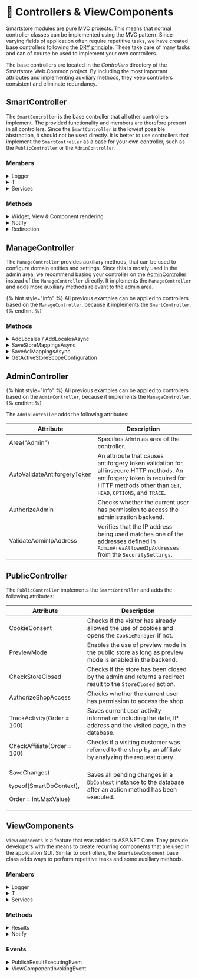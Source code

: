 # 🥚 Controllers & ViewComponents

Smartstore modules are pure MVC projects. This means that normal controller classes can be implemented using the MVC pattern. Since varying fields of application often require repetitive tasks, we have created base controllers following the [DRY principle](https://en.wikipedia.org/wiki/Don't\_repeat\_yourself). These take care of many tasks and can of course be used to implement your own controllers.

The base controllers are located in the _Controllers_ directory of the Smartstore.Web.Common project. By including the most important attributes and implementing auxiliary methods, they keep controllers consistent and eliminate redundancy.

## SmartController

The `SmartController` is the base controller that all other controllers implement. The provided functionality and members are therefore present in all controllers. Since the `SmartController` is the lowest possible abstraction, it should not be used directly. It is better to use controllers that implement the `SmartController` as a base for your own controller, such as the `PublicController` or the `AdminController`.

### Members

<details>

<summary>Logger</summary>

Can be used to log errors or information.

```csharp
Logger.Error(ex);
```

For more information, see [Logging](../../framework/platform/logging.md).

</details>

<details>

<summary>T</summary>

Provides the `Localizer` using the `T` shortcut that can be used to access localized resources.

```csharp
T("Admin.Common.OK")
```

For more information, see [Localization](../../framework/content/localization.md).

</details>

<details>

<summary>Services</summary>

Provides the `ICommonServices` service collection using the `Services` shortcut.

```csharp
var customer = Services.WorkContext.CurrentCustomer;
```

For more information, see `ICommonServices`.

</details>

### Methods

<details>

<summary>Widget, View &#x26; Component rendering</summary>

The following methods can be used to invoke a view and return its HTML result content as a string. This can be useful when content needs to be returned by AJAX requests.

* `InvokeViewAsync`
* `InvokePartialViewAsync`
* `InvokeComponentAsync`

```csharp
var html = await InvokePartialViewAsync("MyPartialView", myPartialViewModel);
```

</details>

<details>

<summary>Notify</summary>

Send a message to the user using the `NotifyInfo`, `NotifyWarning`, `NotifySuccess`, `NotifyError` and `NotifyAccessDenied` shortcuts.

```csharp
NotifyError("Something went wrong during this operation.");
```

</details>

<details>

<summary>Redirection</summary>

The `RedirectToReferrer` method redirects users to the page they came from.

```csharp
public async Task<IActionResult> MyAction()
{
    // ...
    return RedirectToReferrer();
}
```

</details>

## ManageController

The `ManageController` provides auxiliary methods, that can be used to configure domain entities and settings. Since this is mostly used in the admin area, we recommend basing your controller on the [AdminController](controllers-and-viewcomponents.md#admincontroller) instead of the `ManageController` directly. It implements the `ManageController` and adds more auxiliary methods relevant to the admin area.

{% hint style="info" %}
All previous examples can be applied to controllers based on the `ManageController`, because it implements the `SmartController`.
{% endhint %}

### Methods

<details>

<summary>AddLocales / AddLocalesAsync</summary>

Please make sure you understand the [concept of localizable entities](../../framework/content/localization.md) before reading on.

To prepare models for localizable entities, a localized model must be added for each enabled language in the store. This model must contain all values of the localizable properties and be able to receive them for postback. Localized models must implement the `ILocalizedModel<MyLocalizedModel>` interface, where MyLocalizedModel contains all the properties of the localized values to be stored. This ensures that the `List<MyLocalizedModel> Locales` property is always available.

The following call initializes the model, as long as it doesn’t contain any entities. This is the case for `Create` methods.

```csharp
AddLocales(model.Locales);
```

If localized entities already exist, for example, when using `Edit` methods or methods that prepare the model for public rendering, the localized model can be initialized like this:

```csharp
var myEntity = await _db.MyEntities().FindByIdAsync(id, false);

AddLocales(model.Locales, (locale, languageId) =>
{
    locale.MyLocalizedProperty = myEntity.GetLocalized(x => x.MyLocalizedProperty, languageId, false, false);
});
```

</details>

<details>

<summary>SaveStoreMappingsAsync</summary>

Please make sure you understand the [concept of Multistores](../../framework/content/multistore.md) before reading on.

Entities can implement the `IStoreRestricted` interface, which allows the user to restrict displaying an entity to specific stores. `IStoreRestricted` requires the implementing entity to have the following property:

```csharp
public bool LimitedToStores { get; set; }
```

The model must provide the ability to hold the selected store IDs. The store restriction can be further configured by the store owner and is typically implemented in the model as follows:

```csharp
[UIHint("Stores")]
[AdditionalMetadata("multiple", true)]
[LocalizedDisplay("Admin.Common.Store.LimitedTo")]
public int[] SelectedStoreIds { get; set; }
```

To save the store mapping defined by the store owner you can then use the following call:

```csharp
var myEntity = await _db.MyEntities().FindByIdAsync(id, false);
await SaveStoreMappingsAsync(myEntity, model.SelectedStoreIds);
```

</details>

<details>

<summary>SaveAclMappingsAsync</summary>

Please make sure you understand the [concept of ACL](https://en.wikipedia.org/wiki/Access-control\_list) before reading on.

Entities can implement the `IAclRestricted` interface, which allows the user to restrict displaying an entity to specific `CustomerRoles`. `IAclRestricted` requires the implementing entity to have the following property:

```csharp
public bool SubjectToAcl { get; set; }
```

The model must provide the ability to hold the selected customer role IDs. ACL restriction can be further configured by the store owner and is typically implemented in the model as follows:

```csharp
[UIHint("CustomerRoles")]
[AdditionalMetadata("multiple", true)]
[LocalizedDisplay("Admin.Common.CustomerRole.LimitedTo")]
public int[] SelectedCustomerRoleIds { get; set; }
```

To save the ACL restrictions defined by the store owner you can then use the following call:

```csharp
var myEntity = await _db.MyEntities().FindByIdAsync(id, false);
await SaveAclMappingsAsync(myEntity, model.SelectedCustomerRoleIds);
```

</details>

<details>

<summary>GetActiveStoreScopeConfiguration</summary>

When configuring settings, the store owner needs to be able to define different settings for each store. This can be done by adding the `StoreScope ViewComponent` to the view. Then the `GetActiveStoreScopeConfiguration` method can be used in controller methods to access the store id set by the store owner in the StoreScope setting.

</details>

## AdminController

{% hint style="info" %}
All previous examples can be applied to controllers based on the `AdminController`, because it implements the `ManageController`.
{% endhint %}

The `AdminController` adds the following attributes:

| Attribute                    | Description                                                                                                                                                                              |
| ---------------------------- | ---------------------------------------------------------------------------------------------------------------------------------------------------------------------------------------- |
| Area("Admin")                | Specifies `Admin` as area of the controller.                                                                                                                                             |
| AutoValidateAntiforgeryToken | An attribute that causes antiforgery token validation for all insecure HTTP methods. An antiforgery token is required for HTTP methods other than `GET`, `HEAD`, `OPTIONS`, and `TRACE`. |
| AuthorizeAdmin               | Checks whether the current user has permission to access the administration backend.                                                                                                     |
| ValidateAdminIpAddress       | Verifies that the IP address being used matches one of the addresses defined in `AdminAreaAllowedIpAddresses` from the `SecuritySettings`.                                               |

## PublicController

The `PublicController` implements the `SmartController` and adds the following attributes:

| Attribute                                                                             | Description                                                                                                   |
| ------------------------------------------------------------------------------------- | ------------------------------------------------------------------------------------------------------------- |
| CookieConsent                                                                         | Checks if the visitor has already allowed the use of cookies and opens the `CookieManager` if not.            |
| PreviewMode                                                                           | Enables the use of preview mode in the public store as long as preview mode is enabled in the backend.        |
| CheckStoreClosed                                                                      | Checks if the store has been closed by the admin and returns a redirect result to the `StoreClosed` action.   |
| AuthorizeShopAccess                                                                   | Checks whether the current user has permission to access the shop.                                            |
| TrackActivity(Order = 100)                                                            | Saves current user activity information including the date, IP address and the visited page, in the database. |
| CheckAffiliate(Order = 100)                                                           | Checks if a visiting customer was referred to the shop by an affiliate by analyzing the request query.        |
| <p>SaveChanges(</p><p>    typeof(SmartDbContext),</p><p>    Order = int.MaxValue)</p> | Saves all pending changes in a `DbContext` instance to the database after an action method has been executed. |

## ViewComponents

`ViewComponents` is a feature that was added to ASP.NET Core. They provide developers with the means to create recurring components that are used in the application GUI. Similar to controllers, the `SmartViewComponent` base class adds ways to perform repetitive tasks and some auxiliary methods.

### Members

<details>

<summary>Logger</summary>

Can be used to log errors or information.

```csharp
Logger.Error(ex);
```

For more information, see [Logging](../../framework/platform/logging.md).

</details>

<details>

<summary>T</summary>

Provides the `Localizer` using the `T` shortcut that can be used to access localized resources.

```csharp
T("Admin.Common.OK")
```

For more information, see [Localization](../../framework/content/localization.md).

</details>

<details>

<summary>Services</summary>

Provides the `ICommonServices` service collection using the `Services` shortcut.

```csharp
var customer = Services.WorkContext.CurrentCustomer;
```

For more information, see `ICommonServices`.

</details>

### Methods

<details>

<summary>Results</summary>

There are three different ways to return rendered content using the `SmartViewComponent`:

* `Content`: Returns a result that renders HTML encoded text.
* `HtmlContent`: Returns a result that renders raw (unencoded) HTML content.
* `View`: Returns a result that renders the partial view with an explicit name, or `default`, if none is specified.

```csharp
public IActionResult MyMethod()
{
    // ...
    return View();
}
```

</details>

<details>

<summary>Notify</summary>

Send a message to the user using the `NotifyInfo`, `NotifyWarning`, `NotifySuccess`, `NotifyError` and `NotifyAccessDenied` shortcuts.

```csharp
NotifyError("Something went wrong during this operation.");
```

</details>

### Events

<details>

<summary>PublishResultExecutingEvent</summary>

In a `ViewComponent` that implements `SmartViewComponent`, the content is returned as a `IViewComponentResult` using one of the rendering methods (see Results). They call the internal method `PublishResultExecutingEvent`, which publishes a `ViewComponentResultExecutingEvent` that developers can subscribe to. This allows them to react to the rendering of the component. The `ResultExecutingEvent` is always published just before a view component is about to render the view. This event basically replaces the `OnActionExecuted` and `OnResultExecuting` child action filters of the classic MVC.

```csharp
public async Task HandleEventAsync(ViewComponentResultExecutingEvent message)
{
    var componentType = message.Descriptor.TypeInfo.AsType();

    // Only do stuff when InterestingViewComponent is rendered
    if (componentType == typeof(InterestingViewComponent))
    {
        // Do stuff
    }
}
```

</details>

<details>

<summary>ViewComponentInvokingEvent</summary>

The `ViewComponentInvokingEvent` is published just before a view component is about to be created or its model is about to be prepared. This event basically replaces the `OnActionExecuting` child action filter of classic MVC.

Unlike the `ViewComponentResultExecutingEvent`, which is **ALWAYS** published implicitly by the `SmartViewComponent`, this event must be published explicitly by the view component authors. This is best done just before model creation.

The component author should check if the model property has been assigned a non-null value by any event consumer. In this case, model creation should be skipped and an externally provided model should be used instead.

```csharp
var myComponentEvent = new ViewComponentInvokingEvent<MyModel>(ViewComponentContext);
await _eventPublisher.PublishAsync(myComponentEvent);
```

</details>

